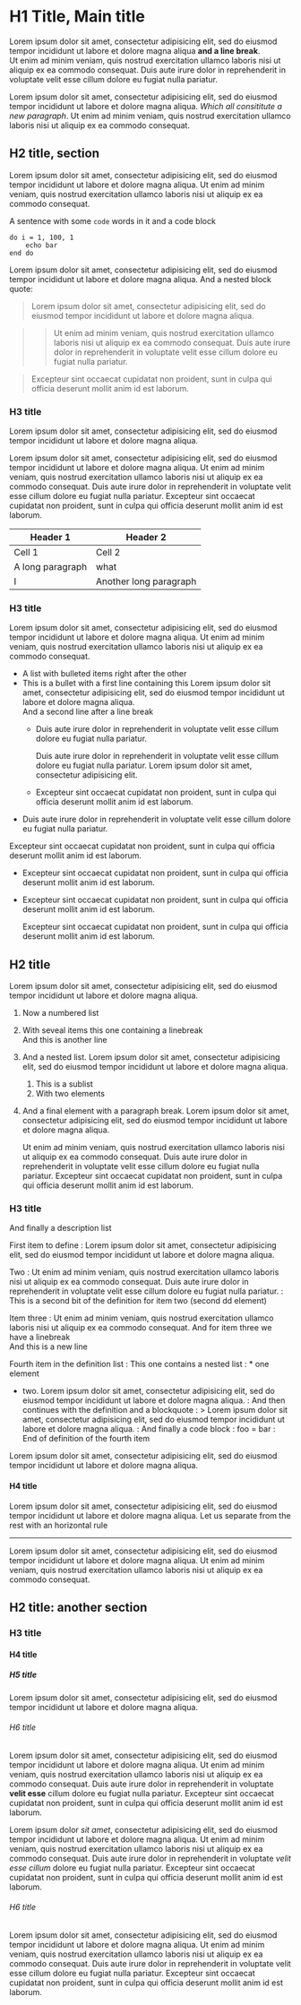 
# H1 Title, Main title

Lorem ipsum dolor sit amet, consectetur adipisicing elit, sed do eiusmod tempor incididunt ut labore et dolore magna aliqua **and a line break**.  
Ut enim ad minim veniam, quis nostrud exercitation ullamco laboris nisi ut aliquip ex ea commodo consequat. Duis aute irure dolor in reprehenderit in voluptate velit esse cillum dolore eu fugiat nulla pariatur.

Lorem ipsum dolor sit amet, consectetur adipisicing elit, sed do eiusmod tempor incididunt ut labore et dolore magna aliqua. *Which all consititute a new paragraph*. Ut enim ad minim veniam, quis nostrud exercitation ullamco laboris nisi ut aliquip ex ea commodo consequat.

## H2 title, section

Lorem ipsum dolor sit amet, consectetur adipisicing elit, sed do eiusmod tempor incididunt ut labore et dolore magna aliqua. Ut enim ad minim veniam, quis nostrud exercitation ullamco laboris nisi ut aliquip ex ea commodo consequat.

A sentence with some `code` words in it and a code block

    do i = 1, 100, 1
        echo bar
    end do

Lorem ipsum dolor sit amet, consectetur adipisicing elit, sed do eiusmod tempor incididunt ut labore et dolore magna aliqua. And a nested block quote:

> Lorem ipsum dolor sit amet, consectetur adipisicing elit, sed do eiusmod tempor incididunt ut labore et dolore magna aliqua.

>> Ut enim ad minim veniam, quis nostrud exercitation ullamco laboris nisi ut aliquip ex ea commodo consequat. Duis aute irure dolor in reprehenderit in voluptate velit esse cillum dolore eu fugiat nulla pariatur.

> Excepteur sint occaecat cupidatat non proident, sunt in culpa qui officia deserunt mollit anim id est laborum.

### H3 title

Lorem ipsum dolor sit amet, consectetur adipisicing elit, sed do eiusmod tempor incididunt ut labore et dolore magna aliqua.

Lorem ipsum dolor sit amet, consectetur adipisicing elit, sed do eiusmod tempor incididunt ut labore et dolore magna aliqua. Ut enim ad minim veniam, quis nostrud exercitation ullamco laboris nisi ut aliquip ex ea commodo consequat. Duis aute irure dolor in reprehenderit in voluptate velit esse cillum dolore eu fugiat nulla pariatur. Excepteur sint occaecat cupidatat non proident, sunt in culpa qui officia deserunt mollit anim id est laborum.

| Header 1          | Header 2                |
|-                  |-                        |
| Cell 1            | Cell 2                  |
| A long paragraph  | what                    |
| I                 | Another long paragraph  |


### H3 title

Lorem ipsum dolor sit amet, consectetur adipisicing elit, sed do eiusmod tempor incididunt ut labore et dolore magna aliqua. Ut enim ad minim veniam, quis nostrud exercitation ullamco laboris nisi ut aliquip ex ea commodo consequat.

*   A list with bulleted items right after the other
*   This is a bullet with a first line containing this Lorem ipsum dolor sit amet, consectetur adipisicing elit, sed do eiusmod tempor incididunt ut labore et dolore magna aliqua.   
    And a second line after a line break
    *   Duis aute irure dolor in reprehenderit in voluptate velit esse cillum dolore eu fugiat nulla pariatur.
    
        Duis aute irure dolor in reprehenderit in voluptate velit esse cillum dolore eu fugiat nulla pariatur. Lorem ipsum dolor sit amet, consectetur adipisicing elit.
    *   Excepteur sint occaecat cupidatat non proident, sunt in culpa qui officia deserunt mollit anim id est laborum.
*   Duis aute irure dolor in reprehenderit in voluptate velit esse cillum dolore eu fugiat nulla pariatur.

Excepteur sint occaecat cupidatat non proident, sunt in culpa qui officia deserunt mollit anim id est laborum.

*   Excepteur sint occaecat cupidatat non proident, sunt in culpa qui officia deserunt mollit anim id est laborum.

*   Excepteur sint occaecat cupidatat non proident, sunt in culpa qui officia deserunt mollit anim id est laborum.

    Excepteur sint occaecat cupidatat non proident, sunt in culpa qui officia deserunt mollit anim id est laborum.
    

## H2 title

Lorem ipsum dolor sit amet, consectetur adipisicing elit, sed do eiusmod tempor incididunt ut labore et dolore magna aliqua.

1.  Now a numbered list
2.  With seveal items this one containing a linebreak  
    And this is another line
3.  And a nested list. Lorem ipsum dolor sit amet, consectetur adipisicing elit, sed do eiusmod tempor incididunt ut labore et dolore magna aliqua.
    1.  This is a sublist
    2.  With two elements
3. And a final element with a paragraph break. Lorem ipsum dolor sit amet, consectetur adipisicing elit, sed do eiusmod tempor incididunt ut labore et dolore magna aliqua.

    Ut enim ad minim veniam, quis nostrud exercitation ullamco laboris nisi ut aliquip ex ea commodo consequat. Duis aute irure dolor in reprehenderit in voluptate velit esse cillum dolore eu fugiat nulla pariatur. Excepteur sint occaecat cupidatat non proident, sunt in culpa qui officia deserunt mollit anim id est laborum.


### H3 title

And finally a description list

First item to define
:   Lorem ipsum dolor sit amet, consectetur adipisicing elit, sed do eiusmod tempor incididunt ut labore et dolore magna aliqua.

Two
:   Ut enim ad minim veniam, quis nostrud exercitation ullamco laboris nisi ut aliquip ex ea commodo consequat. Duis aute irure dolor in reprehenderit in voluptate velit esse cillum dolore eu fugiat nulla pariatur.
:   This is a second bit of the definition for item two (second dd element)

Item three
:   Ut enim ad minim veniam, quis nostrud exercitation ullamco laboris nisi ut aliquip ex ea commodo consequat. And for item three we have a linebreak  
And this is a new line

Fourth item in the definition list
:   This one contains a nested list
:   * one element
* two. Lorem ipsum dolor sit amet, consectetur adipisicing elit, sed do eiusmod tempor incididunt ut labore et dolore magna aliqua.
:   And then continues with the definition and a blockquote
:   > Lorem ipsum dolor sit amet, consectetur adipisicing elit, sed do eiusmod tempor incididunt ut labore et dolore magna aliqua.
:   And finally a code block
:       foo = bar
:   End of definition of the fourth item

Lorem ipsum dolor sit amet, consectetur adipisicing elit, sed do eiusmod tempor incididunt ut labore et dolore magna aliqua.

#### H4 title

Lorem ipsum dolor sit amet, consectetur adipisicing elit, sed do eiusmod tempor incididunt ut labore et dolore magna aliqua. Let us separate from the rest with an horizontal rule

- - -

Lorem ipsum dolor sit amet, consectetur adipisicing elit, sed do eiusmod tempor incididunt ut labore et dolore magna aliqua. Ut enim ad minim veniam, quis nostrud exercitation ullamco laboris nisi ut aliquip ex ea commodo consequat.

## H2 title: another section

### H3 title

#### H4 title

##### H5 title

Lorem ipsum dolor sit amet, consectetur adipisicing elit, sed do eiusmod tempor incididunt ut labore et dolore magna aliqua.

###### H6 title

Lorem ipsum dolor sit amet, consectetur adipisicing elit, sed do eiusmod tempor incididunt ut labore et dolore magna aliqua. Ut enim ad minim veniam, quis nostrud exercitation ullamco laboris nisi ut aliquip ex ea commodo consequat. Duis aute irure dolor in reprehenderit in voluptate **velit esse** cillum dolore eu fugiat nulla pariatur. Excepteur sint occaecat cupidatat non proident, sunt in culpa qui officia deserunt mollit anim id est laborum.

Lorem ipsum dolor *sit amet*, consectetur adipisicing elit, sed do eiusmod tempor incididunt ut labore et dolore magna aliqua. Ut enim ad minim veniam, quis nostrud exercitation ullamco laboris nisi ut aliquip ex ea commodo consequat. Duis aute irure dolor in reprehenderit in voluptate *velit esse cillum* dolore eu fugiat nulla pariatur. Excepteur sint occaecat cupidatat non proident, sunt in culpa qui officia deserunt mollit anim id est laborum.

###### H6 title

Lorem ipsum dolor sit amet, consectetur adipisicing elit, sed do eiusmod tempor incididunt ut labore et dolore magna aliqua. Ut enim ad minim veniam, quis nostrud exercitation ullamco laboris nisi ut aliquip ex ea commodo consequat. Duis aute irure dolor in reprehenderit in voluptate velit esse cillum dolore eu fugiat nulla pariatur. Excepteur sint occaecat cupidatat non proident, sunt in culpa qui officia deserunt mollit anim id est laborum.
